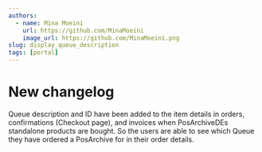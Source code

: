 ```yaml
---
authors:
  - name: Mina Moeini
    url: https://github.com/MinaMoeini
    image_url: https://github.com/MinaMoeini.png
slug: display_queue_description
tags: [portal]
---
```


# New changelog
Queue description and ID have been added to the item details in orders, confirmations (Checkout page), and invoices when PosArchiveDEs standalone products are bought. 
So the users are able to see which Queue they have ordered a PosArchive for in their order details.
